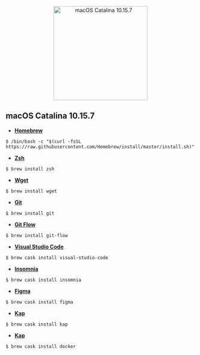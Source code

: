 <center>
  <img src="https://user-images.githubusercontent.com/31045534/96730462-8f922180-138c-11eb-8890-1e07f57858a1.png" alt="macOS Catalina 10.15.7" width="250px">
</center>

## macOS Catalina 10.15.7

- **[Homebrew](https://brew.sh/)**
````
$ /bin/bash -c "$(curl -fsSL https://raw.githubusercontent.com/Homebrew/install/master/install.sh)"
````

- **[Zsh](https://formulae.brew.sh/cask/kap)**
````
$ brew install zsh
````

- **[Wget](https://git-scm.com/download/mac)**
````
$ brew install wget
````

- **[Git](https://git-scm.com/download/mac)**
````
$ brew install git
````

- **[Git Flow](https://github.com/nvie/gitflow/wiki/Mac-OS-X)**
````
$ brew install git-flow
````

- **[Visual Studio Code](https://formulae.brew.sh/cask/visual-studio-code)**
````
$ brew cask install visual-studio-code
````

- **[Insomnia](https://support.insomnia.rest/article/23-installation)**
````
$ brew cask install insomnia
````

- **[Figma](https://formulae.brew.sh/cask/figma)**
````
$ brew cask install figma
````

- **[Kap](https://formulae.brew.sh/cask/kap)**
````
$ brew cask install kap
````

- **[Kap](https://formulae.brew.sh/cask/docker)**
````
$ brew cask install docker
````